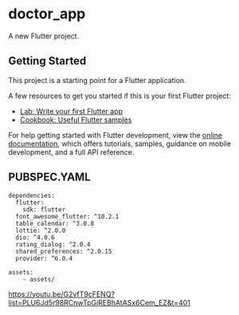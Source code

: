 # doctor_app

A new Flutter project.

## Getting Started

This project is a starting point for a Flutter application.

A few resources to get you started if this is your first Flutter project:

- [Lab: Write your first Flutter app](https://docs.flutter.dev/get-started/codelab)
- [Cookbook: Useful Flutter samples](https://docs.flutter.dev/cookbook)

For help getting started with Flutter development, view the
[online documentation](https://docs.flutter.dev/), which offers tutorials,
samples, guidance on mobile development, and a full API reference.

## PUBSPEC.YAML

```
dependencies:
  flutter:
    sdk: flutter
  font_awesome_flutter: ^10.2.1
  table_calendar: ^3.0.8
  lottie: ^2.0.0
  dio: ^4.0.6
  rating_dialog: ^2.0.4
  shared_preferences: ^2.0.15
  provider: ^6.0.4

assets:
    - assets/
```


https://youtu.be/G2vfT9cFENQ?list=PLU6Jd5r98RCnwTpGjREBhAtASx6Cem_EZ&t=401